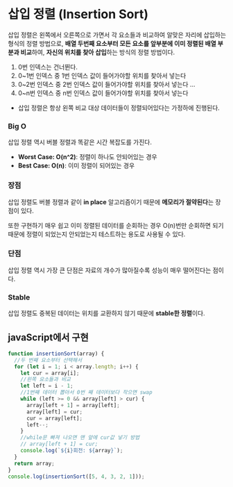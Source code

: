 # 삽입 정렬 (Insertion Sort)

삽입 정렬은 왼쪽에서 오른쪽으로 가면서 각 요소들과 비교하여 알맞은 자리에 삽입하는 형식의 정렬 방법으로, **배열 두번째 요소부터 모든 요소를 앞부분에 이미 정렬된 배열 부분과 비교**하여, **자신의 위치를 찾아 삽입**하는 방식의 정렬 방법이다.

1. 0번 인덱스는 건너뛴다.
2. 0~1번 인덱스 중 1번 인덱스 값이 들어가야할 위치를 찾아서 넣는다
3. 0~2번 인덱스 중 2번 인덱스 값이 들어가야할 위치를 찾아서 넣는다
   …
4. 0~n번 인덱스 중 n번 인덱스 값이 들어가야할 위치를 찾아서 넣는다

- 삽입 정렬은 항상 왼쪽 비교 대상 데이터들이 정렬되어있다는 가정하에 진행된다.

### **Big O**

삽입 정렬 역시 버블 정렬과 똑같은 시간 복잡도를 가진다.

- **Worst Case: O(n^2)**: 정렬이 하나도 안되어있는 경우
- **Best Case: O(n)**: 이미 정렬이 되어있는 경우

### **장점**

삽입 정렬도 버블 정렬과 같이 **in place** 알고리즘이기 때문에 **메모리가 절약된다**는 장점이 있다.

또한 구현하기 매우 쉽고 이미 정렬된 데이터를 순회하는 경우 O(n)번만 순회하면 되기 때문에 정렬이 되었는지 안되었는지 테스트하는 용도로 사용될 수 있다.

### **단점**

삽입 정렬 역시 가장 큰 단점은 자료의 개수가 많아질수록 성능이 매우 떨어진다는 점이다.

### **Stable**

삽입 정렬도 중복된 데이터는 위치를 교환하지 않기 때문에 **stable한 정렬**이다.

## javaScript에서 구현

```js
function insertionSort(array) {
  //두 번째 요소부터 선택해서
  for (let i = 1; i < array.length; i++) {
    let cur = array[i];
    //왼쪽 요소들과 비교
    let left = i - 1;
    //1번째 데이터 뽑아서 0번 째 데이터보다 작으면 swap
    while (left >= 0 && array[left] > cur) {
      array[left + 1] = array[left];
      array[left] = cur;
      cur = array[left];
      left--;
    }
    //while문 빠져 나오면 맨 앞에 cur값 넣기 방법
    // array[left + 1] = cur;
    console.log(`${i}회전: ${array}`);
  }
  return array;
}
console.log(insertionSort([5, 4, 3, 2, 1]));
```
